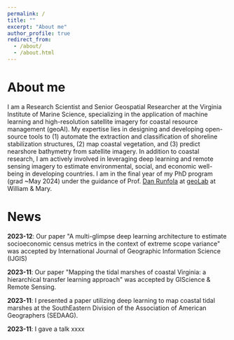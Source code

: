```yaml
---
permalink: /
title: ""
excerpt: "About me"
author_profile: true
redirect_from: 
  - /about/
  - /about.html
---
```



About me
======
I am a Research Scientist and Senior Geospatial Researcher at the Virginia Institute of Marine Science, specializing in the application of machine learning and high-resolution satellite imagery for coastal resource management (geoAI). My expertise lies in designing and developing open-source tools to (1) automate the extraction and classification of shoreline stabilization structures, (2) map coastal vegetation, and (3) predict nearshore bathymetry from satellite imagery. In addition to coastal research, I am actively involved in leveraging deep learning and remote sensing imagery to estimate environmental, social, and economic well-being in developing countries. I am in the final year of my PhD program (grad ~May 2024) under the guidance of Prof. [Dan Runfola](https://www.wm.edu/as/appliedscience/people/runfola_d.php) at [geoLab](https://sites.google.com/view/wmgeolab/) at William & Mary.

News
======
**2023-12**: Our paper "A multi-glimpse deep learning architecture to estimate socioeconomic census metrics in the context of extreme scope variance" was accepted by International Journal of Geographic Information Science (IJGIS)

**2023-11**: Our paper "Mapping the tidal marshes of coastal Virginia: a hierarchical transfer learning approach" was accepted by GIScience & Remote Sensing.

**2023-11**: I presented a paper utilizing deep learning to map coastal tidal marshes at the SouthEastern Division of the Association of American Geographers (SEDAAG).

**2023-11**: I gave a talk xxxx 